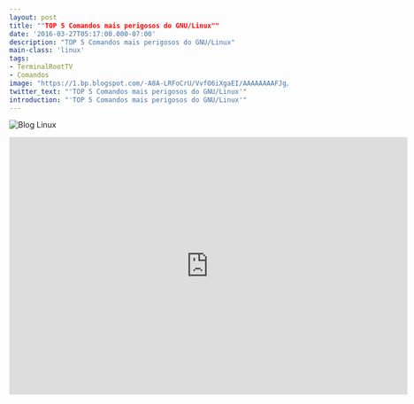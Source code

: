 ```yaml
---
layout: post
title: ""TOP 5 Comandos mais perigosos do GNU/Linux""
date: '2016-03-27T05:17:00.000-07:00'
description: "TOP 5 Comandos mais perigosos do GNU/Linux"
main-class: 'linux'
tags:
- TerminalRootTV
- Comandos
image: "https://1.bp.blogspot.com/-A8A-LRFoCrU/VvfO6iXgaEI/AAAAAAAAFJg/EnguJ8ih1uQTRNJeP4i-1JlUPqCEejGKQ/s72-c/miniatura.jpg"
twitter_text: "'TOP 5 Comandos mais perigosos do GNU/Linux'"
introduction: "'TOP 5 Comandos mais perigosos do GNU/Linux'"
---
```

![Blog Linux](https://1.bp.blogspot.com/-A8A-LRFoCrU/VvfO6iXgaEI/AAAAAAAAFJg/EnguJ8ih1uQTRNJeP4i-1JlUPqCEejGKQ/s400/miniatura.jpg "Blog Linux")
<iframe allowfullscreen="" frameborder="0" height="465" src="https://www.youtube.com/embed/-mDqHdIOjJM" width="720"><iframe>
